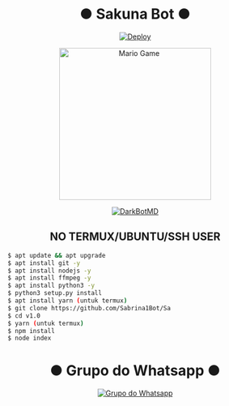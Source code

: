 <div align="center">

# ● Sakuna Bot ●
[![Deploy](https://www.herokucdn.com/deploy/button.svg)](https://heroku.com/deploy?template=https://github.com/DARK-02/DarkBotMD)
</div>
<div align="center">
<img src="https://github.com/TheDudeThatCode/TheDudeThatCode/blob/master/Assets/Developer.gif" alt="Mario Game" width="300" />
<div align="center">
<p align="center">
<a href="#"><img title="DarkBotMD" src="https://img.shields.io/badge/Bot MultiDevice-green?colorA=%23ff0000&colorB=%23017e40&style=for-the-badge"></a>
</p>
<p align="center">
</p>
<p align="center">
</p>
</div>


## NO TERMUX/UBUNTU/SSH USER</div>

```bash
$ apt update && apt upgrade
$ apt install git -y
$ apt install nodejs -y
$ apt install ffmpeg -y
$ apt install python3 -y
$ python3 setup.py install
$ apt install yarn (untuk termux)
$ git clone https://github.com/Sabrina1Bot/Sa
$ cd v1.0
$ yarn (untuk termux)
$ npm install
$ node index
```
<div align="center">

# ● Grupo do Whatsapp ●
[![Grupo do Whatsapp](https://img.shields.io/badge/WhatsApp%20Grupo-25D366?style=for-the-badge&logo=whatsapp&logoColor=white)](https://chat.whatsapp.com/DUpv6qWkGoF7UU8cvBbnKl)

</div>

